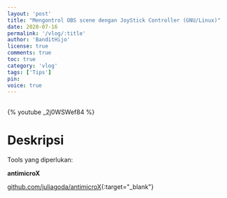 ```yaml
---
layout: 'post'
title: "Mengontrol OBS scene dengan JoyStick Controller (GNU/Linux)"
date: 2020-07-16
permalink: '/vlog/:title'
author: 'BanditHijo'
license: true
comments: true
toc: true
category: 'vlog'
tags: ['Tips']
pin:
voice: true
---
```


<div style="margin-top:30px;"></div>

{% youtube _2j0WSWef84 %}

# Deskripsi

Tools yang diperlukan:

**antimicroX**

[github.com/juliagoda/antimicroX](https://github.com/juliagoda/antimicroX){:target="_blank"}
